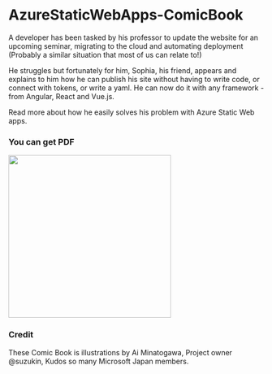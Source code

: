# AzureStaticWebApps-ComicBook

A developer has been tasked by his professor to update the website for an upcoming seminar, migrating to the cloud and automating deployment (Probably a similar situation that most of us can relate to!)

He struggles but fortunately for him, Sophia, his friend, appears and explains to him how he can publish his site without having to write code, or connect with tokens, or write a yaml. He can now do it with any framework - from Angular, React and Vue.js.

Read more about how he easily solves his problem with Azure Static Web apps.

### You can get PDF

[<img src="https://github.com/msdevjp/AzureStaticWebApps-ComicBook/blob/master/Thumbnail.png" width="320px">](https://github.com/msdevjp/AzureStaticWebApps-ComicBook/blob/master/AzureStaticWebApps_Fullver.pdf)

### Credit

These Comic Book is illustrations by Ai Minatogawa, Project owner @suzukin, Kudos so many Microsoft Japan members. 
